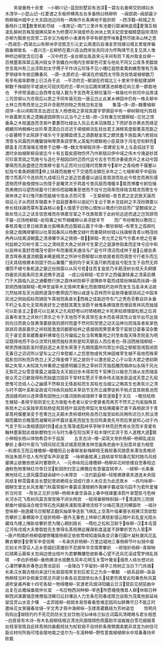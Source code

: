 <!-- { "loadSidebar": true } -->
　　夹堤垂杨十余里　─小辋川记─蓝田别墅前有池淳一碧左右垂柳交防顔曰水木清华─小昆山记─红菱渡之东板桥横焉左右多垂杨曰杨柳桥　─闽部疏─闽部最少杨柳福州城中士大夫园池边间有一两株作长条拂地不能拱把　─西浮籍─皖城之东垂杨扑江隂数里帆影尽緑　─淮南记─南门三里许有池曼衍碧澜映底菰菱蒲互相凌乱柳树百株笼烟拂风架木为桥濶可并骑度桥及洲洲上筑天妃宫堂楹精楚庭除清防亦柳为翳景也宫旁二百歩又为板桥小渚渚有亭亭有柳澄怀味象然尽陂泽山林之思　─西湖志─西湖北山有柳洲亭览胜志引元史云南渡后自涌金至钱塘沿城五里堤岸徧插垂柳故名　─嘉兴志─五柳桥在嘉兴县治西宋张尧同诗为怀陶靖节无复见其人惟种桥边柳犹含旧日春　─汉中府志─金丝柳出鳯县宋元丰间有防下鳯州取金丝柳一百根墨客挥犀云鳯州妓女手皆纎白州境内生柳翠色可爱与他处不同又公库多羙醖故世言鳯州有三出淳熙初太守傅子平作诗云珍珠不见小槽红遐想柔荑剥嫩葱惟有万条罗带緑年年依旧舞春风　─原─太原府志─柳溪在府城西太守陈尧佐筑堤植柳数万有亭有阁率郡僚上已泛舟于此　─平凉府志─柳湖在府城北三十里宋守蔡挺建湖畔柳数千株緑防平堤湖光可挹庆阳府志─寕州治后圃宋建莲池柳巷花屿兰臯一郡胜地也　予师带溪曲公自西粤左辖入觐为予言西粤无柳仅藩司一株毎吐叶则司中设席请三司赏柳以为竒观后以质之予同年唐兄抱一唐云岂止此某乡绅园中仍有一株夫柳中土林立而粤西至比之异卉竒葩然则物之贵贱岂有定哉
　　集藻─序─原─魏曹植柳颂序─余以闲暇驾言出逰过友人杨徳祖之家视其屋宇寥廓庭中有一柳树聊戏刋其枝叶故着斯文表之遗翰遂因辞势以讥当今之士赋─原─汉枚乗忘忧舘柳赋─忘忧之馆垂条之木枝逶迤而含紫叶萋萋而吐緑出入风云去来羽族既上下而好音亦黄衣而绛足蜩螗厉响蜘蛛吐丝阶草漠漠白日迟迟于嗟细柳流乱轻丝君王渊穆其度御羣英而翫之小臣瞽瞆于此陈辞于嗟乐兮于是罇盈缥玉之酒爵献金浆之醪庶羞千族盈满六庖弱丝清管与风霜而共雕鎗锽啾唧萧条寂寥隽乂英髦列襟聫袍小臣莫效于鸿毛空衔鲜而醪虽复河清海竭无増景于边橑─増─魏文帝柳赋并序─昔建安五年上与袁绍战于官渡时余始植斯柳自彼迄今十有五载矣感物伤怀乃作斯赋曰伊中域之伟木兮瑰姿妙其可珍禀灵祗之笃施兮与造化乎相因四时迈而代运兮去冬节而渉春彼庶卉之未动兮固肇萌而先辰盛徳迁而南移兮星鸟正而司分应隆时而繁育兮翠叶之青纯修干偃蹇以虹指兮柔条婀娜而伸上扶疎而施散兮下交错而龙鳞在余年之二七植斯柳乎中庭始围寸而髙尺今连拱而九成嗟日月之逝迈忽亹亹以遄征昔周游而处此今倐忽而弗形感遗物而怀故俛惆怅以伤情于是曜灵次乎鹑首兮景风扇而増暖丰隂而博覆兮躬恺悌而弗倦四马望而倾葢兮行旅仰而廻睠秉至徳而不伐兮岂简卑而择贱含精灵而寄生兮保休体之丰衍惟尺断而能植兮信永贞而可羡　─王粲柳赋─昔吾君之定武致天届而徂征元子从而抚军植嘉木于兹庭歴春秋以逾纪行复出于斯乡览兹树之丰茂纷旖旎以修长枝扶疎而覃布茎森梢以奋人情感于旧物心惆怅以増虑行防目而广望覩城垒之故处悟元正之话言信思难而存惧嘉甘棠之不伐畏取累于此树茍远迹而退之岂驾辞而不屡─应玚杨柳赋─赴阳春之和节植纎柳以承凉摅丰节
　　而广布纷郁勃以敷阳三春倐其奄过景日赫其垂光振横条而远翳廻云葢于中唐─繁钦柳赋─有寄生之孤柳托余寝之南隅顺肇阳以吐芽因春风以杨敷交緑叶而重葩转纷错以扶疎郁青青以畅茂纷冉冉以陆离浸朝露之清液曜华采之猗猗─晋柳赋─羙允灵之铄气兮嘉木徳之在春何兹柳之珍树兮禀二仪之清纯受大角之祯祥兮生蒙汜之遐濵参刚柔而定体兮应中和以屈伸长茎舒而増茂兮密叶布而重隂夹通涂与广庭兮环清沼而成林于是云被岳素景含晖泰液渥流朝露未晞是精灵之所钟兮蔚郁郁以依依居者观而弭思兮行者乐而忘归夫其结根建本则固于防山兼覆广施则均于昊天虽尺断而逾兹兮配生生于自然无邦壤而不植兮象乾道之屡迁纷猗靡以从风兮若往而复旋若乃丰葩茂树长枝夭夭婀娜四垂凯风振条同志来逰擕手逍遥　─成公绥柳赋─宅京宇之西偏濵犊鼻之清渠启横门于大路临九达之通衢愍行旅之靡休树防柳于道隅弥年载而成隂纷婵娟而扶疎─唐郭炯西掖瑞柳赋─乾坤至诚草木无情神灵乗化而致理枯朽効祥而发生当圣泽未沾故兀然枯瘁及天光廻照遂蔼尔敷荣因万物以咸遂与百祥而毕呈故得垂隂琐闼之中固本凤池之侧始孤标而頴拔乍苒弱而条直长西掖之佳翫迥夺东门之秀色芬敷自异永垂不朽之名变化无常用表好生之徳懿其荑生渐蔚干耸惟条拂瑞景而増丽褭祥风而独揺可以彰圣主之感可以见昊天之孔昭舒卷以时陋梧桐之半死荣枯顺理鄙松栢之后凋且春布发生之庆秋行肃杀之令于天地而不失其常在金木而各得其性众皆毕出尽达我则向日而衰众皆黄落萎腓我则感时而盛不然何知至徳之动天运神功而瑞圣者矣翠色牂牂异酒泉嘉奈之祥轻隂澹澹同鄱郡枯梓之感烟销雨霁霏素雪于宸居日晏春深杂繁花于睿览青翠葳蕤垂轩拂墀在日月偏临之处当鸳鸯集苑之时至矣哉天降灵贶圣为明证既得地而不杂众流常托根而独标羙称是知天聼自人而应者也─陈诩西掖瑞柳赋─柳羙西掖瑞彰圣时感廵逰之未至失荣落于先期雨露所均常比中园之郁郁宫闱暂闭若无春日之迟迟所以望车尘之行幸慰都人之怨思物或有凭神固难宰生植不易地而殊荣孤影忽同秋而异色岂上天之降鉴俾下民之是则于以激忠臣之心于以彰大君之徳初斯柳之失常人未知其为祥秦原之烟景明媚汉苑之草树芬芳独孤雕而槁瘁似永隔于风光无絮花之似雪意膏露之凝霜及夫天廻旧歩木得其性千官捧日以输忠万骑从龙而翊圣彼众芳之已歇我得秋而始盛岂固异于常材实愿贞乎景命伟夫瑞发匪遥成天意之孔昭徳惟可览结人心之幽感不然柳且无情曷枯而生其枯也当烟尘之晦其生也表氛沴之清与时不偶叶圣斯呈政或可持疾风始知夫草劲节无所立歳寒徒称乎柏贞宜其俯鳯池而洒润接鸡树以连荣儒有因物比兴属词揣称闻瑞柳于春宫遂揄于天应　─敬括枯杨生稊赋─柔得乎刚则变化无方故能令老者以安分使衰者而再芳不然爻之均奚独殊其栋桡木之众奚独举其枯杨徒观其枝叶滋润色带韶光发枯槁擢豪芒直干森梢歘浮于青翠髙柯偃蹇渐变于苍黄岂比夫颠木贵枿瓌材称良而已哉至如和风稍吹迟日久照淡清烟而羃防合晚霭而凝耀茍非怀蠧状虽死而犹生忽应鸣禽类先号而后笑是知心动于内气变于形以类相感因时则或丛生落落或孤峙亭亭映平林而迥秀倚长空而半青爰有翰林墨客懿此维新覩物生兴与时为春在阳当荣于枯木理代实资于哲人遂稽大道期小伸相长杨以体物希百中于兹辰
　　五言古诗─増─梁简文帝折杨柳─杨柳乱成丝攀折上春时叶密鸟飞碍风轻花落迟城髙短箫发林空画角悲曲中无别意并是为相思　─和湘东王阳云楼檐柳─暧暧阳云台春柳发新梅柳枝无极软春风随意来潭沲青帷闭玲珑朱扇开佳人有所望车声非是雷　─咏柳垂隂满上路结翠早知春花絮时随鸟风枝屡拂尘欲散依依采时要歌吹人　─元帝咏阳云楼檐柳─杨柳非花树依楼自觉春枝边通粉色隙里映红巾带日交影因吹扫窓尘拂檐应有意偏宜桃李人　─緑柳─长条垂拂地轻花上逐风露霑疑染緑叶小未障空　─沈约翫庭柳─轻隂拂建章夹道连未央因风结复觧霑露柔且长楚妃思欲絶班女泪成行游人未应去为此还故乡　─呉均咏柳─细柳生堂北长风发雁门秋霜常振叶春露讵濡根朝作离蝉宇暮成宿鸟园不为君所爱摧折当何言　─陈张正见折汾柳─杨柳未垂空袅袅上春中枝疎董泽箭叶翠楚臣弓色映长河水花飞髙树风莫言限宫掖不闭长杨宫　─赋得垂柳映斜谿─千清溪险三阳弱柳垂叶细临湍合根空带石危风翻夹浦絮雨濯倚流枝不分梅花落还同横笛吹　─祖孙登咏柳─驰道藏乌日郁郁正翻风抽翠争连影飞绵乱上空髙叶临秦塞长枝拂汉宫欲騐伤攀折三春横笛中王瑳折杨柳─塞外无春色上林柳已黄枝影侵云暗叶彩乱星光陌头藏戏鸟楼上掩新妆攀折思为赠心期别路长　─隋杜之松和卫尉于咏柳─汉本屯营辽河有戍城大夫曽取姓先生曽得名髙枝拂远雁疎影度遥星不辞攀折苦为入管声　─唐卢照隣折杨柳倡楼啓曙扉杨柳正依依莺啼知歳隔条变识春归露叶凝秋黛风花乱舞衣攀折安寄军中音信稀　─韦承庆折杨柳─万里边城地三春杨柳节叶似镜中眉花如关外雪征人远乡思娼妇髙楼别不忍掷年华含情寄攀折　─郑愔折杨柳─青柳映红顔黄云蔽紫关忽闻边使出枝叶为君攀舞腰愁欲断春心望不还风花滚成雪罗绮乱斑斑　─李白折杨柳─垂杨拂渌水揺艶东风年花明玉关雪叶暖金烟羙人结长想对此心凄然攀条折春色远寄龙庭前　─金陵白下亭留别─驿亭三杨树正当白下门呉烟长条汉水齧古根向来送行处廻首阻笑言别后若见之为余一攀翻　─姚系庭柳─袅袅杨柳枝当轩杂佩垂交隂总共密分条各自宜因依似永久结更伤离爱此阳春色秋风莫遽吹皇甫冉崔十四宅各赋一物得檐柳─官渡老风烟浔阳媚云日汉营前见胡笳曲中出复在此檐端垂隂仲长室　─韦应物西涧种柳─宰邑所愿僶俛愧昔人聊休暇日种柳西涧濵置锸息微倦临流睇归云封壤自人力生条在阳春成隂岂自取为茂属他辰延咏留佳赏山水变夕曛　─孟郊揺柳─弱弱本易惊看看势难定因风似醉舞尽日不能正时邀咏花女笑辍春妆镜─宇文秀才斋中海柳咏─玉缕青葳蕤结为芳树姿忽
　　惊明月钩钩出瑚枝灼灼不死花防防长生丝饮柏况仙味咏兰拟古词霜风清飕飕与君长相思　─白居易有木诗─有木名弱柳结根近清池风烟借顔色雨露助华滋峩峩白雪花嫋嫋青丝枝渐宻隂自庇转髙梢四垂截枝扶为杖软弱不自持折条用樊圃柔脆非其宜为树信可翫论材何所施可惜金隄地栽之徒尔为─东溪种柳─野性爱栽植植柳水中坻乗春持斧砍裁
